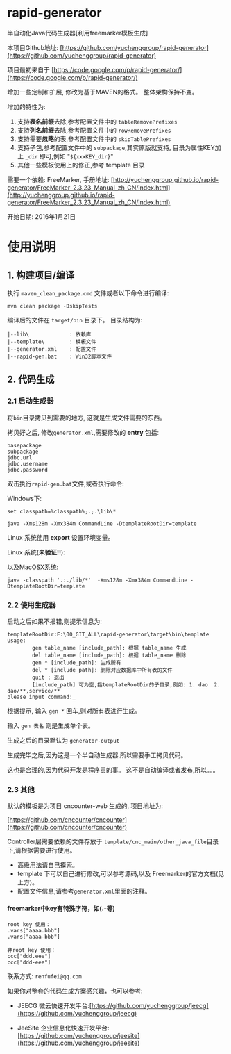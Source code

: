 # rapid-generator
半自动化Java代码生成器[利用freemarker模板生成]

本项目Github地址: [https://github.com/yuchenggroup/rapid-generator](https://github.com/yuchenggroup/rapid-generator)


项目最初来自于 [https://code.google.com/p/rapid-generator/](https://code.google.com/p/rapid-generator/)

增加一些定制和扩展, 修改为基于MAVEN的格式。 整体架构保持不变。

增加的特性为:

1. 支持**表名前缀**去除,参考配置文件中的 `tableRemovePrefixes`
2. 支持**列名前缀**去除,参考配置文件中的 `rowRemovePrefixes`
3. 支持需要**忽略**的表,参考配置文件中的 `skipTablePrefixes`
4. 支持子包,参考配置文件中的  `subpackage`,其实原版就支持, 目录为属性KEY加上 `_dir` 即可,例如 "`${xxxKEY_dir}`"
5. 其他一些模板使用上的修正,参考 template 目录



需要一个依赖: FreeMarker, 手册地址: [http://yuchenggroup.github.io/rapid-generator/FreeMarker_2.3.23_Manual_zh_CN/index.html](http://yuchenggroup.github.io/rapid-generator/FreeMarker_2.3.23_Manual_zh_CN/index.html)

开始日期: 2016年1月21日


# 使用说明

## 1. 构建项目/编译

执行 `maven_clean_package.cmd` 文件或者以下命令进行编译:

	mvn clean package -DskipTests

编译后的文件在 `target/bin` 目录下。 目录结构为:

	|--lib\				: 依赖库
	|--template\		: 模板文件
	|--generator.xml	: 配置文件
	|--rapid-gen.bat	: Win32脚本文件


## 2. 代码生成

### 2.1 启动生成器

将`bin`目录拷贝到需要的地方, 这就是生成文件需要的东西。

拷贝好之后, 修改`generator.xml`,需要修改的 **entry** 包括:

	basepackage
	subpackage
	jdbc.url
	jdbc.username
	jdbc.password



双击执行`rapid-gen.bat`文件,或者执行命令:

Windows下:

	set classpath=%classpath%;.;.\lib\*

	java -Xms128m -Xmx384m CommandLine -DtemplateRootDir=template

Linux 系统使用 **export** 设置环境变量。

Linux 系统(**未验证!!**):


以及MacOSX系统:

	java -classpath '.:./lib/*'  -Xms128m -Xmx384m CommandLine -DtemplateRootDir=template


### 2.2 使用生成器

启动之后如果不报错,则提示信息为:

	templateRootDir:E:\00_GIT_ALL\rapid-generator\target\bin\template
	Usage:
	        gen table_name [include_path]: 根据 table_name 生成
	        del table_name [include_path]: 根据 table_name 删除
	        gen * [include_path]: 生成所有
	        del * [include_path]: 删除对应数据库中所有表的文件
	        quit : 退出
	        [include_path] 可为空,指templateRootDir的子目录,例如: 1. dao  2. dao/**,service/**
	please input command:_

根据提示, 输入 `gen *` 回车,则对所有表进行生成。

输入 `gen 表名` 则是生成单个表。

生成之后的目录默认为 `generator-output`

生成完毕之后,因为这是一个半自动生成器,所以需要手工拷贝代码。

这也是合理的,因为代码开发是程序员的事。 这不是自动编译或者发布,所以。。。



### 2.3 其他

默认的模板是为项目 cncounter-web 生成的, 项目地址为:

[https://github.com/cncounter/cncounter](https://github.com/cncounter/cncounter)

Controller层需要依赖的文件存放于 `template/cnc_main/other_java_file`目录下,请根据需要进行使用。


- 高级用法请自己摸索。
- template 下可以自己进行修改,可以参考源码,以及 Freemarker的官方文档(见上方)。
- 配置文件信息,请参考`generator.xml`里面的注释。


#### freemarker中key有特殊字符，如(.-等)

	root key 使用：
	.vars["aaaa.bbb"]
	.vars["aaaa-bbb"]

	非root key 使用：
	ccc["ddd.eee"]
	ccc["ddd-eee"]


联系方式: `renfufei@qq.com`


如果你对整套的代码生成方案感兴趣，也可以参考:

- JEECG 微云快速开发平台:[https://github.com/yuchenggroup/jeecg](https://github.com/yuchenggroup/jeecg)

- JeeSite 企业信息化快速开发平台:[https://github.com/yuchenggroup/jeesite](https://github.com/yuchenggroup/jeesite)
